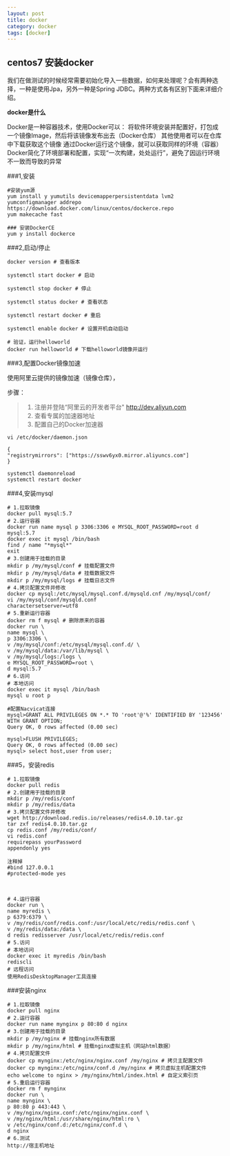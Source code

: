 ```yaml
---
layout: post
title: docker
category: docker 
tags: [docker]
---
```




##  centos7 安装docker

我们在做测试的时候经常需要初始化导入一些数据，如何来处理呢？会有两种选择，一种是使用Jpa，另外一种是Spring JDBC。两种方式各有区别下面来详细介绍。


**docker是什么**

Docker是一种容器技术，使用Docker可以：
将软件环境安装并配置好，打包成一个镜像Image，然后将该镜像发布出去（Docker仓库）
其他使用者可以在仓库中下载获取这个镜像
通过Docker运行这个镜像，就可以获取同样的环境（容器）
Docker简化了环境部署和配置，实现“一次构建，处处运行”，避免了因运行环境不一致而导致的异常



###1,安装

```
#安装yum源
yum install ­y yum­utils device­mapper­persistent­data lvm2
yum­config­manager ­­add­repo https://download.docker.com/linux/centos/docker­ce.repo
yum makecache fast

### 安装Docker­CE
yum ­y install docker­ce
```
###2,启动/停止
```
docker version # 查看版本

systemctl start docker # 启动

systemctl stop docker # 停止

systemctl status docker # 查看状态

systemctl restart docker # 重启

systemctl enable docker # 设置开机自动启动

# 验证，运行hello­world
docker run hello­world # 下载hello­world镜像并运行
```
###3,配置Docker镜像加速

使用阿里云提供的镜像加速（镜像仓库），

步骤：
>1. 注册并登陆“阿里云的开发者平台" http://dev.aliyun.com
>2. 查看专属的加速器地址
>3. 配置自己的Docker加速器
```
vi /etc/docker/daemon.json

{
"registry­mirrors": ["https://sswv6yx0.mirror.aliyuncs.com"]
}

systemctl daemon­reload
systemctl restart docker
```

###4,安装mysql
```
# 1.拉取镜像
docker pull mysql:5.7
# 2.运行容器
docker run ­­name mysql ­p 3306:3306 ­e MYSQL_ROOT_PASSWORD=root ­d mysql:5.7
docker exec ­it mysql /bin/bash
find / ­name "*mysql*"
exit
# 3.创建用于挂载的目录
mkdir ­p /my/mysql/conf # 挂载配置文件
mkdir ­p /my/mysql/data # 挂载数据文件
mkdir ­p /my/mysql/logs # 挂载日志文件
# 4.拷贝配置文件并修改
docker cp mysql:/etc/mysql/mysql.conf.d/mysqld.cnf /my/mysql/conf/
vi /my/mysql/conf/mysqld.conf
character­set­server=utf8
# 5.重新运行容器
docker rm ­f mysql # 删除原来的容器
docker run \
­­name mysql \
­p 3306:3306 \
­v /my/mysql/conf:/etc/mysql/mysql.conf.d/ \
­v /my/mysql/data:/var/lib/mysql \
­v /my/mysql/logs:/logs \
­e MYSQL_ROOT_PASSWORD=root \
­d mysql:5.7
# 6.访问
# 本地访问
docker exec ­it mysql /bin/bash
mysql ­u root ­p

#配置Nacvicat连接
mysql>GRANT ALL PRIVILEGES ON *.* TO 'root'@'%' IDENTIFIED BY '123456' WITH GRANT OPTION;
Query OK, 0 rows affected (0.00 sec)
 
mysql>FLUSH PRIVILEGES;
Query OK, 0 rows affected (0.00 sec)
mysql> select host,user from user;
```
###5，安装redis

```
# 1.拉取镜像
docker pull redis
# 2.创建用于挂载的目录
mkdir ­p /my/redis/conf
mkdir ­p /my/redis/data
# 3.拷贝配置文件并修改
wget http://download.redis.io/releases/redis­4.0.10.tar.gz
tar zxf redis­4.0.10.tar.gz
cp redis.conf /my/redis/conf/
vi redis.conf
requirepass yourPassword
appendonly yes

注释掉
#bind 127.0.0.1
#protected-mode yes



# 4.运行容器
docker run \
­­name myredis \
­p 6379:6379 \
­v /my/redis/conf/redis.conf:/usr/local/etc/redis/redis.conf \
­v /my/redis/data:/data \
­d redis redis­server /usr/local/etc/redis/redis.conf
# 5.访问
# 本地访问
docker exec ­it myredis /bin/bash
redis­cli
# 远程访问
使用RedisDesktopManager工具连接
```

###安装nginx

```
# 1.拉取镜像
docker pull nginx
# 2.运行容器
docker run ­­name mynginx ­p 80:80 ­d nginx
# 3.创建用于挂载的目录
mkdir ­p /my/nginx # 挂载nginx所有数据
mkdir ­p /my/nginx/html # 挂载nginx虚拟主机（网站html数据）
# 4.拷贝配置文件
docker cp mynginx:/etc/nginx/nginx.conf /my/nginx # 拷贝主配置文件
docker cp mynginx:/etc/nginx/conf.d /my/nginx # 拷贝虚拟主机配置文件
echo welcome to nginx > /my/nginx/html/index.html # 自定义索引页
# 5.重启运行容器
docker rm ­f mynginx
docker run \
­­name mynginx \
­p 80:80 ­p 443:443 \
­v /my/nginx/nginx.conf:/etc/nginx/nginx.conf \
­v /my/nginx/html:/usr/share/nginx/html:ro \
­v /etc/nginx/conf.d:/etc/nginx/conf.d \
­d nginx
# 6.测试
http://宿主机地址
```


















